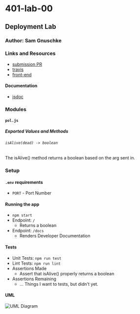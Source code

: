 # 401-lab-00

## Deployment Lab

### Author: Sam Gnuschke

### Links and Resources
* [submission PR](https://github.com/samgnuschke-401-advanced-javascript/401-lab-00/pulls)
* [travis]()
* [front-end]()

#### Documentation
* [jsdoc]()

### Modules
#### `pol.js`
##### Exported Values and Methods

###### `isAlive(dead) -> boolean`
The isAlive() method returns a boolean based on the arg sent in.

### Setup
#### `.env` requirements
* `PORT` - Port Number

#### Running the app
* `npm start`
* Endpoint: `/`
  * Returns a boolean
* Endpoint: `/docs`
  * Renders Developer Documentation
  
#### Tests
* Unit Tests: `npm run test`
* Lint Tests: `npm run lint`
* Assertions Made
  * Assert that isAlive() properly returns a boolean
* Assertions Remaining
  * ... Things I want to tests, but didn't yet.

#### UML

![UML Diagram]()